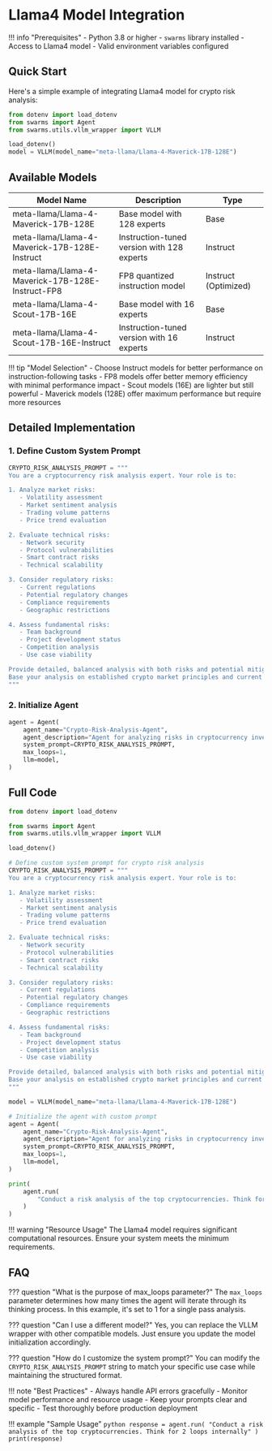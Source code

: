 # Llama4 Model Integration

!!! info "Prerequisites"
    - Python 3.8 or higher
    - `swarms` library installed
    - Access to Llama4 model
    - Valid environment variables configured

## Quick Start

Here's a simple example of integrating Llama4 model for crypto risk analysis:

```python
from dotenv import load_dotenv
from swarms import Agent
from swarms.utils.vllm_wrapper import VLLM

load_dotenv()
model = VLLM(model_name="meta-llama/Llama-4-Maverick-17B-128E")
```

## Available Models

| Model Name | Description | Type |
|------------|-------------|------|
| meta-llama/Llama-4-Maverick-17B-128E | Base model with 128 experts | Base |
| meta-llama/Llama-4-Maverick-17B-128E-Instruct | Instruction-tuned version with 128 experts | Instruct |
| meta-llama/Llama-4-Maverick-17B-128E-Instruct-FP8 | FP8 quantized instruction model | Instruct (Optimized) |
| meta-llama/Llama-4-Scout-17B-16E | Base model with 16 experts | Base |
| meta-llama/Llama-4-Scout-17B-16E-Instruct | Instruction-tuned version with 16 experts | Instruct |

!!! tip "Model Selection"
    - Choose Instruct models for better performance on instruction-following tasks
    - FP8 models offer better memory efficiency with minimal performance impact
    - Scout models (16E) are lighter but still powerful
    - Maverick models (128E) offer maximum performance but require more resources

## Detailed Implementation

### 1. Define Custom System Prompt

```python
CRYPTO_RISK_ANALYSIS_PROMPT = """
You are a cryptocurrency risk analysis expert. Your role is to:

1. Analyze market risks:
   - Volatility assessment
   - Market sentiment analysis
   - Trading volume patterns
   - Price trend evaluation

2. Evaluate technical risks:
   - Network security
   - Protocol vulnerabilities
   - Smart contract risks
   - Technical scalability

3. Consider regulatory risks:
   - Current regulations
   - Potential regulatory changes
   - Compliance requirements
   - Geographic restrictions

4. Assess fundamental risks:
   - Team background
   - Project development status
   - Competition analysis
   - Use case viability

Provide detailed, balanced analysis with both risks and potential mitigations.
Base your analysis on established crypto market principles and current market conditions.
"""
```

### 2. Initialize Agent

```python
agent = Agent(
    agent_name="Crypto-Risk-Analysis-Agent",
    agent_description="Agent for analyzing risks in cryptocurrency investments",
    system_prompt=CRYPTO_RISK_ANALYSIS_PROMPT,
    max_loops=1,
    llm=model,
)
```

## Full Code

```python
from dotenv import load_dotenv

from swarms import Agent
from swarms.utils.vllm_wrapper import VLLM

load_dotenv()

# Define custom system prompt for crypto risk analysis
CRYPTO_RISK_ANALYSIS_PROMPT = """
You are a cryptocurrency risk analysis expert. Your role is to:

1. Analyze market risks:
   - Volatility assessment
   - Market sentiment analysis
   - Trading volume patterns
   - Price trend evaluation

2. Evaluate technical risks:
   - Network security
   - Protocol vulnerabilities
   - Smart contract risks
   - Technical scalability

3. Consider regulatory risks:
   - Current regulations
   - Potential regulatory changes
   - Compliance requirements
   - Geographic restrictions

4. Assess fundamental risks:
   - Team background
   - Project development status
   - Competition analysis
   - Use case viability

Provide detailed, balanced analysis with both risks and potential mitigations.
Base your analysis on established crypto market principles and current market conditions.
"""

model = VLLM(model_name="meta-llama/Llama-4-Maverick-17B-128E")

# Initialize the agent with custom prompt
agent = Agent(
    agent_name="Crypto-Risk-Analysis-Agent",
    agent_description="Agent for analyzing risks in cryptocurrency investments",
    system_prompt=CRYPTO_RISK_ANALYSIS_PROMPT,
    max_loops=1,
    llm=model,
)

print(
    agent.run(
        "Conduct a risk analysis of the top cryptocurrencies. Think for 2 loops internally"
    )
)
```

!!! warning "Resource Usage"
    The Llama4 model requires significant computational resources. Ensure your system meets the minimum requirements.

## FAQ

??? question "What is the purpose of max_loops parameter?"
    The `max_loops` parameter determines how many times the agent will iterate through its thinking process. In this example, it's set to 1 for a single pass analysis.

??? question "Can I use a different model?"
    Yes, you can replace the VLLM wrapper with other compatible models. Just ensure you update the model initialization accordingly.

??? question "How do I customize the system prompt?"
    You can modify the `CRYPTO_RISK_ANALYSIS_PROMPT` string to match your specific use case while maintaining the structured format.

!!! note "Best Practices"
    - Always handle API errors gracefully
    - Monitor model performance and resource usage
    - Keep your prompts clear and specific
    - Test thoroughly before production deployment

!!! example "Sample Usage"
    ```python
    response = agent.run(
        "Conduct a risk analysis of the top cryptocurrencies. Think for 2 loops internally"
    )
    print(response)
    ```